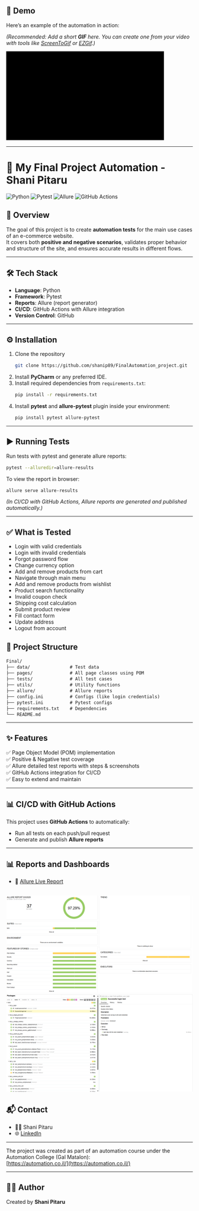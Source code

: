 ## 🎥 Demo
Here’s an example of the automation in action:  

*(Recommended: Add a short **GIF** here. You can create one from your video with tools like [ScreenToGif](https://www.screentogif.com/) or [EZGif](https://ezgif.com/).)*


![Automation Demo](gifreadme.gif)


---


# 🛒 My Final Project Automation - Shani Pitaru

![Python](https://img.shields.io/badge/python-3.10%2B-blue)
![Pytest](https://img.shields.io/badge/pytest-tested-green)
![Allure](https://img.shields.io/badge/reports-allure-blueviolet)
![GitHub Actions](https://img.shields.io/badge/CI-CD%20with%20GitHub%20Actions-blue)

## 📖 Overview
The goal of this project is to create **automation tests** for the main use cases of an e-commerce website.  
It covers both **positive and negative scenarios**, validates proper behavior and structure of the site, and ensures accurate results in different flows.

---

## 🛠️ Tech Stack
- **Language**: Python  
- **Framework**: Pytest  
- **Reports**: Allure (report generator)  
- **CI/CD**: GitHub Actions with Allure integration  
- **Version Control**: GitHub  

---

## ⚙️ Installation
1. Clone the repository  
   ```bash
   git clone https://github.com/shanip89/FinalAutomation_project.git
   ```
2. Install **PyCharm** or any preferred IDE.  
3. Install required dependencies from `requirements.txt`:  
   ```bash
   pip install -r requirements.txt
   ```
4. Install **pytest** and **allure-pytest** plugin inside your environment:
   ```bash
   pip install pytest allure-pytest
   ```

---

## ▶️ Running Tests
Run tests with pytest and generate allure reports:  
```bash
pytest --alluredir=allure-results
```

To view the report in browser:
```bash
allure serve allure-results
```

*(In CI/CD with GitHub Actions, Allure reports are generated and published automatically.)*

---


## ✅ What is Tested

- Login with valid credentials  
- Login with invalid credentials  
- Forgot password flow  
- Change currency option  
- Add and remove products from cart  
- Navigate through main menu  
- Add and remove products from wishlist  
- Product search functionality  
- Invalid coupon check  
- Shipping cost calculation  
- Submit product review  
- Fill contact form  
- Update address  
- Logout from account  

## 📂 Project Structure
```
Final/
├── data/               # Test data
├── pages/              # All page classes using POM
├── tests/              # All test cases
├── utils/              # Utility functions
├── allure/             # Allure reports
├── config.ini          # Configs (like login credentials)
├── pytest.ini          # Pytest configs
├── requirements.txt    # Dependencies
└── README.md
```

---

## ✨ Features
 ✅ Page Object Model (POM) implementation  
 ✅ Positive & Negative test coverage  
 ✅ Allure detailed test reports with steps & screenshots  
 ✅ GitHub Actions integration for CI/CD  
 ✅ Easy to extend and maintain  

---

## 📊 CI/CD with GitHub Actions
This project uses **GitHub Actions** to automatically:
- Run all tests on each push/pull request  
- Generate and publish **Allure reports**  

---

## 📊 Reports and Dashboards

- 🔗 [Allure Live Report](#)  

![Allure Summary](allurereport.png)  
![Allure Packages](packages.png) 
---

## 📬 Contact

- 👩‍💻 Shani Pitaru  
- 🌐 [LinkedIn](https://www.linkedin.com/in/shani-pitaru/)  

---

The project was created as part of an automation course under the Automation College (Gal Matalon):  
[https://automation.co.il/](https://automation.co.il/)

---

## 👩‍💻 Author
Created by **Shani Pitaru**

